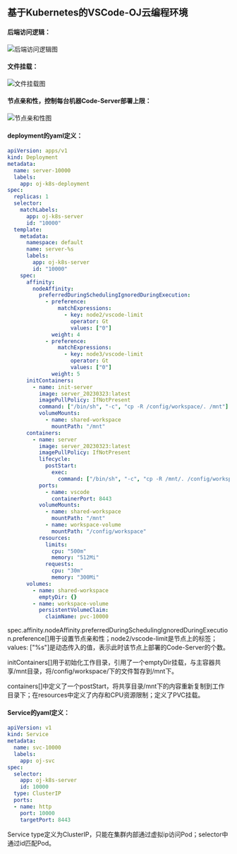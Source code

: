 ## 基于Kubernetes的VSCode-OJ云编程环境

#### 后端访问逻辑：
![后端访问逻辑图](https://vscode-oj.oss-cn-beijing.aliyuncs.com/process.png) 

#### 文件挂载：
![文件挂载图](https://vscode-oj.oss-cn-beijing.aliyuncs.com/NFS%26PV.png) 

#### 节点亲和性，控制每台机器Code-Server部署上限：
![节点亲和性图](https://vscode-oj.oss-cn-beijing.aliyuncs.com/nodeAffinity.png) 

#### deployment的yaml定义：
```yaml
apiVersion: apps/v1
kind: Deployment
metadata:
  name: server-10000
  labels:
    app: oj-k8s-deployment
spec:
  replicas: 1
  selector:
    matchLabels:
      app: oj-k8s-server
      id: "10000"
  template:
    metadata:
      namespace: default
      name: server-%s
      labels:
        app: oj-k8s-server
        id: "10000"
    spec:
      affinity:
        nodeAffinity:
          preferredDuringSchedulingIgnoredDuringExecution:
            - preference:
                matchExpressions:
                  - key: node2/vscode-limit
                    operator: Gt
                    values: ["0"]
              weight: 4
            - preference:
                matchExpressions:
                  - key: node3/vscode-limit
                    operator: Gt
                    values: ["0"]
              weight: 5
      initContainers:
        - name: init-server
          image: server_20230323:latest
          imagePullPolicy: IfNotPresent
          command: ["/bin/sh", "-c", "cp -R /config/workspace/. /mnt"]
          volumeMounts:
            - name: shared-workspace
              mountPath: "/mnt"
      containers:
        - name: server
          image: server_20230323:latest
          imagePullPolicy: IfNotPresent
          lifecycle:
            postStart:
              exec:
                command: ["/bin/sh", "-c", "cp -R /mnt/. /config/workspace"]
          ports:
            - name: vscode
              containerPort: 8443
          volumeMounts:
            - name: shared-workspace
              mountPath: "/mnt"
            - name: workspace-volume
              mountPath: "/config/workspace"
          resources:
            limits:
              cpu: "500m"
              memory: "512Mi"
            requests:
              cpu: "30m"
              memory: "300Mi"
      volumes:
        - name: shared-workspace
          emptyDir: {}
        - name: workspace-volume
          persistentVolumeClaim:
            claimName: pvc-10000
```
spec.affinity.nodeAffinity.preferredDuringSchedulingIgnoredDuringExecution.preference[]用于设置节点亲和性；node2/vscode-limit是节点上的标签；values: ["%s"]是动态传入的值，表示此时该节点上部署的Code-Server的个数。

initContainers[]用于初始化工作目录，引用了一个emptyDir挂载，与主容器共享/mnt目录，将/config/workspace/下的文件暂存到/mnt下。

containers[]中定义了一个postStart，将共享目录/mnt下的内容重新复制到工作目录下；在resources中定义了内存和CPU资源限制；定义了PVC挂载。

#### Service的yaml定义：
```yaml
apiVersion: v1
kind: Service
metadata:
  name: svc-10000
  labels:
    app: oj-svc
spec:
  selector:
    app: oj-k8s-server
    id: 10000
  type: ClusterIP
  ports:
  - name: http
    port: 10000
    targetPort: 8443
```
Service type定义为ClusterIP，只能在集群内部通过虚拟ip访问Pod；selector中通过id匹配Pod。